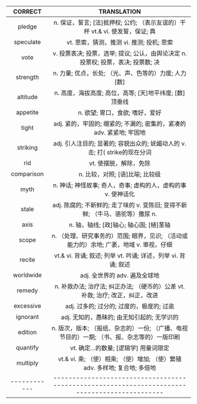 |   CORRECT  |                                         TRANSLATION                                         |
|:----------:|:-------------------------------------------------------------------------------------------:|
|   pledge   |        n. 保证，誓言; [法]抵押权; 公约; （表示友谊的）干杯 vt.& vi. 使发誓，保证; 典        |
|  speculate |                          vt. 思索，猜测，推测 vi. 推测; 投机; 思索                          |
|    vote    |      v. 投票表决; 投票，选举; 提议; 公认，由舆论决定 n. 投票权; 投票，表决; 投票数; 决      |
|  strength  |                    n. 力量; 优点，长处; （光、声、色等的）力度; 人力[数]                    |
|  altitude  |                   n. 高度，海拔高度; 高位，高等; [天]地平纬度; [数]顶垂线                   |
|  appetite  |                               n. 欲望; 胃口，食欲; 嗜好，爱好                               |
|    tight   |            adj. 紧的，牢固的; 绷紧的; 不漏的; 密集的，紧凑的 adv. 紧紧地; 牢固地            |
|  striking  |         adj. 引人注目的; 显著的; 容貌出众的; 妩媚动人的 v. 击; 打( strike的现在分词         |
|     rid    |                                    vt. 使摆脱，解除，免除                                   |
| comparison |                               n. 比较，对照; [语]比喻; 比较级                               |
|    myth    |                n. 神话; 神怪故事; 奇人，奇事; 虚构的人，虚构的事 v. 使神话化                |
|    stale   |        adj. 陈腐的; 不新鲜的; 走了味的 v. 变陈旧; 变得不新鲜; （牛马、骆驼等）撒尿 n.       |
|    axis    |                           n. 轴，轴线; [政]轴心; 轴心国; [植]茎轴                           |
|    scope   |   n. （处理、研究事务的）范围; 眼界，见识; （活动或能力的）余地; 广袤，地域 v. 审视，仔细   |
|   recite   |                vt.& vi. 背诵; 叙述; 列举 vt. 吟诵; 详述，列举 vi. 背诵; 叙述                |
|  worldwide |                                adj. 全世界的 adv. 遍及全球地                                |
|   remedy   |        n. 补救办法; 治疗法; 纠正办法; （硬币的）公差 vt. 补救; 治疗; 改正，纠正，改进       |
|  excessive |                          adj. 过多的; 过分的; 过度的，极度的; 过逾                          |
|  ignorant  |                         adj. 无知的，愚昧的; 由无知引起的; 无学识的                         |
|   edition  | n. 版次，版本; （报纸、杂志的）一份; （广播、电视节目的）一期; （书、报、杂志等的）一版印刷 |
|  quantify  |                             vt. 确定…的数量; [逻辑学] 用量词限定                            |
|  multiply  |         vt.& vi. 乘; （使）相乘; （使）增加; （使）繁殖 adv. 多样地; 复合地; 多倍地         |
|------------|---------------------------------------------------------------------------------------------|
